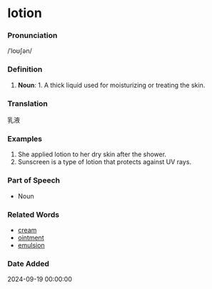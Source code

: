# lotion
### Pronunciation
/ˈloʊʃən/
### Definition
1. **Noun**: 1. A thick liquid used for moisturizing or treating the skin.
### Translation
乳液
### Examples
1. She applied lotion to her dry skin after the shower.
2. Sunscreen is a type of lotion that protects against UV rays.
### Part of Speech
- Noun
### Related Words
- [cream](cream.md)
- [ointment](ointment.md)
- [emulsion](emulsion.md)
### Date Added
2024-09-19 00:00:00